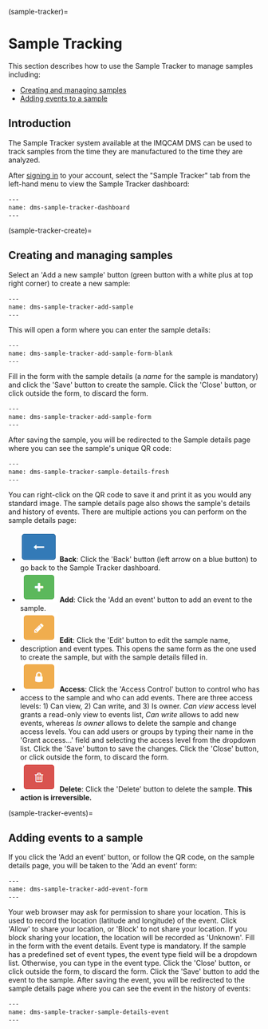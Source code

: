 (sample-tracker)=
# Sample Tracking

This section describes how to use the Sample Tracker to manage samples including:

* [Creating and managing samples](sample-tracker-create)
* [Adding events to a sample](sample-tracker-events)

## Introduction

The Sample Tracker system available at the IMQCAM DMS can be used to track
samples from the time they are manufactured to the time they are analyzed. 

After [signing in](signing-in) to your account, select the "Sample Tracker" tab
from the left-hand menu to view the Sample Tracker dashboard:

```{figure} images/imqcam-sample-tracker-dashboard.png
---
name: dms-sample-tracker-dashboard
---
```

(sample-tracker-create)=
## Creating and managing samples

Select an 'Add a new sample' button (green button with a white plus at top right corner)
to create a new sample:

```{figure} images/imqcam-sample-tracker-add-sample.png
---
name: dms-sample-tracker-add-sample
---
```

This will open a form where you can enter the sample details:

```{figure} images/imqcam-sample-tracker-add-sample-form-blank.png
---
name: dms-sample-tracker-add-sample-form-blank
---
```

Fill in the form with the sample details (a *name* for the sample is mandatory) and click the
'Save' button to create the sample. Click the 'Close' button, or click outside
the form, to discard the form. 

```{figure} images/imqcam-sample-tracker-add-sample-form.png
---
name: dms-sample-tracker-add-sample-form
---
```

After saving the sample, you will be redirected
to the Sample details page where you can see the sample's unique QR code:

```{figure} images/imqcam-sample-tracker-sample-details-fresh.png
---
name: dms-sample-tracker-sample-details-fresh
---
```

You can right-click on the QR code to save it and print it as you would any standard image.
The sample details page also shows the sample's details and history of events. There are multiple actions you can perform on the sample details page:

* ![back](images/back-button.png) **Back**: Click the 'Back' button (left arrow on a blue button) to go back to the Sample Tracker dashboard.
* ![add](images/add-button.png) **Add**: Click the 'Add an event' button to add an event to the sample.
* ![edit](images/edit-button.png) **Edit**: Click the 'Edit' button to edit the sample name, description and event types.
  This opens the same form as the one used to create the sample, but with the sample details filled in.
* ![access](images/access-button.png) **Access**: Click the 'Access Control' button to control who has access to the sample and who can add events. There are three access levels: 1) Can view, 2) Can write, and 3) Is owner. *Can view* access level grants a read-only view to events list, *Can write* allows to add new events, whereas *Is owner* allows to delete the sample and change access levels. You can add users or groups by typing their name in the 'Grant access...' field and selecting the access level from the dropdown list. Click the 'Save' button to save the changes. Click the 'Close' button, or click outside the form, to discard the form.
* ![delete](images/delete-button.png) **Delete**: Click the 'Delete' button to delete the sample. **This action is irreversible.**

(sample-tracker-events)=
## Adding events to a sample

If you click the 'Add an event' button, or follow the QR code, on the sample details page, you will be taken to the 'Add an event' form:

```{figure} images/imqcam-sample-tracker-add-event-form.png
---
name: dms-sample-tracker-add-event-form
---
```

Your web browser may ask for permission to share your location. This is used to record the location (latitude and longitude) of the event. Click 'Allow' to share your location, or 'Block' to not share your location. If you block sharing your location, the location will be recorded as 'Unknown'. Fill in the form with the event details. Event type is mandatory. If the sample has a predefined set of event types, the event type field will be a dropdown list. Otherwise, you can type in the event type. Click the 'Close' button, or click outside the form, to discard the form. Click the 'Save' button to add the event to the sample. After saving the event, you will be redirected to the sample details page where you can see the event in the history of events:

```{figure} images/imqcam-sample-tracker-sample-details-event.png
---
name: dms-sample-tracker-sample-details-event
---
```
